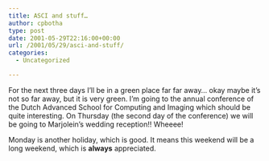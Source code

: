 ```yaml
---
title: ASCI and stuff…
author: cpbotha
type: post
date: 2001-05-29T22:16:00+00:00
url: /2001/05/29/asci-and-stuff/
categories:
  - Uncategorized

---
```

For the next three days I’ll be in a green place far far away… okay maybe it’s not so far away, but it is very green. I’m going to the annual conference of the Dutch Advanced School for Computing and Imaging which should be quite interesting. On Thursday (the second day of the conference) we will be going to Marjolein’s wedding reception!! Wheeee!

Monday is another holiday, which is good. It means this weekend will be a long weekend, which is **always** appreciated.
